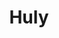 ---
codehost: https://github.com/hcengineering/platform
linkedin: https://linkedin.com/company/hardcoreeng
logohandle: hulyio
sort: huly
title: Huly
website: https://huly.io/
youtube: https://youtube.com/@huly_io
---